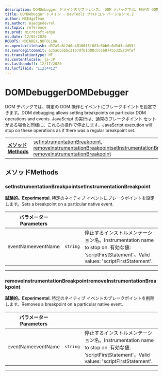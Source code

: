 ```yaml
---
description: DOMDebugger ドメインのリファレンス。 DOM デバッグでは、特定の DOM 操作とイベントにブレークポイントを設定できます。 JavaScript の実行は、通常のブレークポイント セットがある場合と同様に、これらの操作で停止します。
title: DOMDebugger ドメイン - DevTools プロトコル バージョン 0.2
author: MSEdgeTeam
ms.author: msedgedevrel
ms.topic: reference
ms.prod: microsoft-edge
ms.date: 12/02/2020
ROBOTS: NOINDEX,NOFOLLOW
ms.openlocfilehash: d97a9a8f2d0e49166f5f081e8bb0c0d5d3cdd93f
ms.sourcegitcommit: a35a6b5bbc21b7df61d08cbc6b074b5325ad4fef
ms.translationtype: MT
ms.contentlocale: ja-JP
ms.lasthandoff: 12/17/2020
ms.locfileid: "11234412"
---
```

# <span data-ttu-id="ce821-105">DOMDebugger</span><span class="sxs-lookup"><span data-stu-id="ce821-105">DOMDebugger</span></span>

<span data-ttu-id="ce821-106">DOM デバッグでは、特定の DOM 操作とイベントにブレークポイントを設定できます。</span><span class="sxs-lookup"><span data-stu-id="ce821-106">DOM debugging allows setting breakpoints on particular DOM operations and events.</span></span> <span data-ttu-id="ce821-107">JavaScript の実行は、通常のブレークポイント セットがある場合と同様に、これらの操作で停止します。</span><span class="sxs-lookup"><span data-stu-id="ce821-107">JavaScript execution will stop on these operations as if there was a regular breakpoint set.</span></span>

| | |
|-|-|
| [**<span data-ttu-id="ce821-108">メソッド</span><span class="sxs-lookup"><span data-stu-id="ce821-108">Methods</span></span>**](#methods) | <span data-ttu-id="ce821-109">[setInstrumentationBreakpoint](#setinstrumentationbreakpoint), [removeInstrumentationBreakpoint](#removeinstrumentationbreakpoint)</span><span class="sxs-lookup"><span data-stu-id="ce821-109">[setInstrumentationBreakpoint](#setinstrumentationbreakpoint), [removeInstrumentationBreakpoint](#removeinstrumentationbreakpoint)</span></span> |
## <span data-ttu-id="ce821-110">メソッド</span><span class="sxs-lookup"><span data-stu-id="ce821-110">Methods</span></span>

### <span data-ttu-id="ce821-111">setInstrumentationBreakpoint</span><span class="sxs-lookup"><span data-stu-id="ce821-111">setInstrumentationBreakpoint</span></span>
<span><b><span data-ttu-id="ce821-112">試験的。</span><span class="sxs-lookup"><span data-stu-id="ce821-112">Experimental.</span></span> </b></span><span data-ttu-id="ce821-113">特定のネイティブ イベントにブレークポイントを設定します。</span><span class="sxs-lookup"><span data-stu-id="ce821-113">Sets a breakpoint on a particular native event.</span></span>

<table>
    <thead>
        <tr>
            <th><span data-ttu-id="ce821-114">パラメーター</span><span class="sxs-lookup"><span data-stu-id="ce821-114">Parameters</span></span></th>
            <th></th>
            <th></th>
        </tr>
    </thead>
    <tbody>
        <tr>
            <td><span data-ttu-id="ce821-115">eventName</span><span class="sxs-lookup"><span data-stu-id="ce821-115">eventName</span></span></td>
            <td><code class="flyout">string</code></td>
            <td><span data-ttu-id="ce821-116">停止するインストルメンテーション名。</span><span class="sxs-lookup"><span data-stu-id="ce821-116">Instrumentation name to stop on.</span></span> <span data-ttu-id="ce821-117">有効な値: 'scriptFirstStatement'。</span><span class="sxs-lookup"><span data-stu-id="ce821-117">Valid values: 'scriptFirstStatement'.</span></span></td>
        </tr>
    </tbody>
</table>
</p>

---

### <span data-ttu-id="ce821-118">removeInstrumentationBreakpoint</span><span class="sxs-lookup"><span data-stu-id="ce821-118">removeInstrumentationBreakpoint</span></span>
<span><b><span data-ttu-id="ce821-119">試験的。</span><span class="sxs-lookup"><span data-stu-id="ce821-119">Experimental.</span></span> </b></span><span data-ttu-id="ce821-120">特定のネイティブ イベントのブレークポイントを削除します。</span><span class="sxs-lookup"><span data-stu-id="ce821-120">Removes a breakpoint on a particular native event.</span></span>

<table>
    <thead>
        <tr>
            <th><span data-ttu-id="ce821-121">パラメーター</span><span class="sxs-lookup"><span data-stu-id="ce821-121">Parameters</span></span></th>
            <th></th>
            <th></th>
        </tr>
    </thead>
    <tbody>
        <tr>
            <td><span data-ttu-id="ce821-122">eventName</span><span class="sxs-lookup"><span data-stu-id="ce821-122">eventName</span></span></td>
            <td><code class="flyout">string</code></td>
            <td><span data-ttu-id="ce821-123">停止するインストルメンテーション名。</span><span class="sxs-lookup"><span data-stu-id="ce821-123">Instrumentation name to stop on.</span></span> <span data-ttu-id="ce821-124">有効な値: 'scriptFirstStatement'。</span><span class="sxs-lookup"><span data-stu-id="ce821-124">Valid values: 'scriptFirstStatement'.</span></span></td>
        </tr>
    </tbody>
</table>
</p>

---
